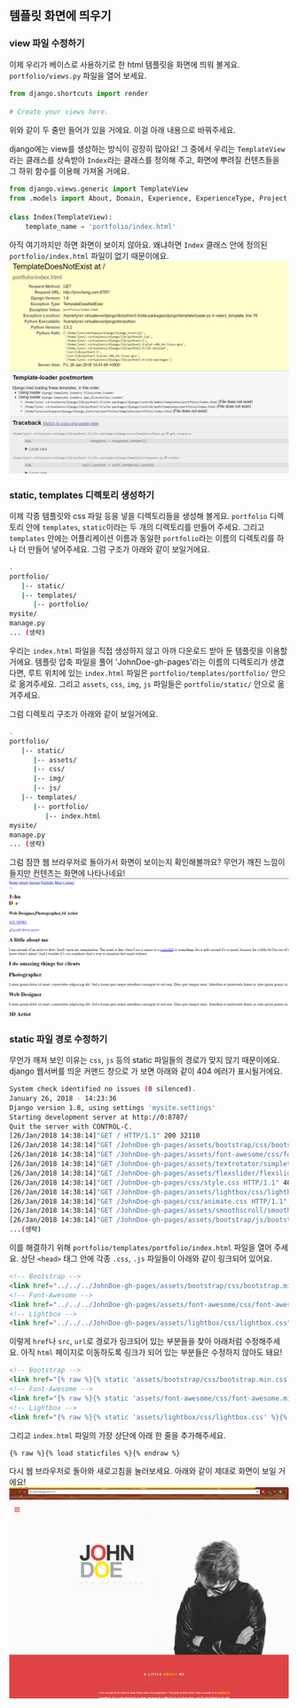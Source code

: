 ## 템플릿 화면에 띄우기

### view 파일 수정하기
이제 우리가 베이스로 사용하기로 한 html 템플릿을 화면에 띄워 볼게요.
`portfolio/views.py` 파일을 열어 보세요.
```python
from django.shortcuts import render

# Create your views here.
```

위와 같이 두 줄만 들어가 있을 거에요. 이걸 아래 내용으로 바꿔주세요.

django에는 view를 생성하는 방식이 굉장히 많아요!
그 중에서 우리는 `TemplateView`라는 클래스를 상속받아 `Index`라는 클래스를 정의해 주고,
화면에 뿌려질 컨텐츠들을 그 하위 함수를 이용해 가져올 거에요.
```python
from django.views.generic import TemplateView
from .models import About, Domain, Experience, ExperienceType, Project, Publication, PublicationType

class Index(TemplateView):
    template_name = 'portfolio/index.html'
```

아직 여기까지만 하면 화면이 보이지 않아요.
왜냐하면 `Index` 클래스 안에 정의된 `portfolio/index.html` 파일이 없기 때문이에요.
![TemplateDoesNotExist 에러 화면](img/13.PNG)



### static, templates 디렉토리 생성하기
이제 각종 템플릿와 css 파일 등을 넣을 디렉토리들을 생성해 볼게요.
`portfolio` 디렉토리 안에 `templates`, `static`이라는 두 개의 디렉토리를 만들어 주세요.
그리고 `templates` 안에는 어플리케이션 이름과 동일한 `portfolio`라는 이름의 디렉토리를 하나 더 만들어 넣어주세요.
그럼 구조가 아래와 같이 보일거에요.
```bash
.
portfolio/
   |-- static/
   |-- templates/
      |-- portfolio/
mysite/
manage.py
... (생략)
```

우리는 `index.html` 파일을 직접 생성하지 않고 아까 다운로드 받아 둔 템플릿을 이용할 거에요.
템플릿 압축 파일을 풀어 'JohnDoe-gh-pages'라는 이름의 디렉토리가 생겼다면,
루트 위치에 있는 `index.html` 파일은 `portfolio/templates/portfolio/` 안으로 옮겨주세요.
그리고 `assets`, `css`, `img`, `js` 파일들은 `portfolio/static/` 안으로 옮겨주세요.

그럼 디렉토리 구조가 아래와 같이 보일거에요.
```bash
.
portfolio/
   |-- static/
      |-- assets/
      |-- css/
      |-- img/
      |-- js/
   |-- templates/
      |-- portfolio/
         |-- index.html
mysite/
manage.py
... (생략)
```

그럼 잠깐 웹 브라우저로 돌아가서 화면이 보이는지 확인해볼까요?
무언가 깨진 느낌이 들지만 컨텐츠는 화면에 나타나네요!
![렌더링된 템플릿 초기화면](img/14.PNG)


### static 파일 경로 수정하기
무언가 깨져 보인 이유는 `css`, `js` 등의 static 파일들의 경로가 맞지 않기 때문이에요.
django 웹서버를 띄운 커맨드 창으로 가 보면 아래와 같이 404 에러가 표시될거에요.
```bash
System check identified no issues (0 silenced).
January 26, 2018 - 14:23:36
Django version 1.8, using settings 'mysite.settings'
Starting development server at http://0:8787/
Quit the server with CONTROL-C.
[26/Jan/2018 14:38:14]"GET / HTTP/1.1" 200 32110
[26/Jan/2018 14:38:14]"GET /JohnDoe-gh-pages/assets/bootstrap/css/bootstrap.min.css HTTP/1.1" 404 2235
[26/Jan/2018 14:38:14]"GET /JohnDoe-gh-pages/assets/font-awesome/css/font-awesome.min.css HTTP/1.1" 404 2253
[26/Jan/2018 14:38:14]"GET /JohnDoe-gh-pages/assets/textrotator/simpletextrotator.css HTTP/1.1" 404 2241
[26/Jan/2018 14:38:14]"GET /JohnDoe-gh-pages/assets/flexslider/flexslider.css HTTP/1.1" 404 2217
[26/Jan/2018 14:38:14]"GET /JohnDoe-gh-pages/css/style.css HTTP/1.1" 404 2160
[26/Jan/2018 14:38:14]"GET /JohnDoe-gh-pages/assets/lightbox/css/lightbox.css HTTP/1.1" 404 2217
[26/Jan/2018 14:38:14]"GET /JohnDoe-gh-pages/css/animate.css HTTP/1.1" 404 2166
[26/Jan/2018 14:38:14]"GET /JohnDoe-gh-pages/assets/smoothscroll/smoothscroll.js HTTP/1.1" 404 2226
[26/Jan/2018 14:38:14]"GET /JohnDoe-gh-pages/assets/bootstrap/js/bootstrap.min.js HTTP/1.1" 404 2229
...(생략)
```

이를 해결하기 위해 `portfolio/templates/portfolio/index.html` 파일을 열어 주세요.
상단 `<head>` 태그 안에 각종 `.css`, `.js` 파일들이 아래와 같이 링크되어 있어요.
```html
<!-- Bootstrap -->
<link href="../../../JohnDoe-gh-pages/assets/bootstrap/css/bootstrap.min.css" rel="stylesheet">
<!-- Font-Awesome -->
<link href="../../../JohnDoe-gh-pages/assets/font-awesome/css/font-awesome.min.css" rel="stylesheet">
<!-- Lightbox -->
<link href="../../../JohnDoe-gh-pages/assets/lightbox/css/lightbox.css" rel="stylesheet">
```

이렇게 `href`나 `src`, `url`로 경로가 링크되어 있는 부분들을 찾아 아래처럼 수정해주세요.
아직 `html` 페이지로 이동하도록 링크가 되어 있는 부분들은 수정하지 않아도 돼요!
```html
<!-- Bootstrap -->
<link href="{% raw %}{% static 'assets/bootstrap/css/bootstrap.min.css' %}{% endraw %}" rel="stylesheet">
<!-- Font-Awesome -->
<link href="{% raw %}{% static 'assets/font-awesome/css/font-awesome.min.css' %}{% endraw %}" rel="stylesheet">
<!-- Lightbox -->
<link href="{% raw %}{% static 'assets/lightbox/css/lightbox.css' %}{% endraw %}" rel="stylesheet">
```

그리고 `index.html` 파일의 가장 상단에 아래 한 줄을 추가해주세요.
```html
{% raw %}{% load staticfiles %}{% endraw %}
```

다시 웹 브라우저로 돌아와 새로고침을 눌러보세요.
아래와 같이 제대로 화면이 보일 거에요!
![정상적으로 static 파일들이 불러와 진 화면](img/15.png)


